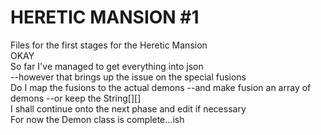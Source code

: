 # HERETIC MANSION #1

Files for the first stages for the Heretic Mansion  
OKAY  
So far I've managed to get everything into json  
--however that brings up the issue on the special fusions  
Do I map the fusions to the actual demons 
--and make fusion an array of demons 
--or keep the String[][]  
I shall continue onto the next phase and edit if necessary  
For now the Demon class is complete...ish  